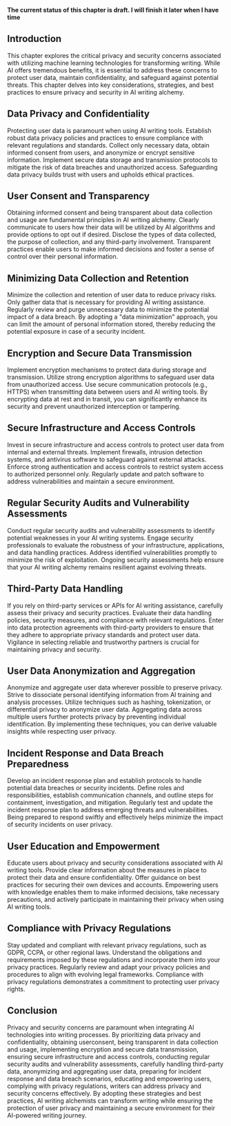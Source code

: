 **The current status of this chapter is draft. I will finish it later when I have time**

Introduction
------------

This chapter explores the critical privacy and security concerns associated with utilizing machine learning technologies for transforming writing. While AI offers tremendous benefits, it is essential to address these concerns to protect user data, maintain confidentiality, and safeguard against potential threats. This chapter delves into key considerations, strategies, and best practices to ensure privacy and security in AI writing alchemy.

Data Privacy and Confidentiality
--------------------------------

Protecting user data is paramount when using AI writing tools. Establish robust data privacy policies and practices to ensure compliance with relevant regulations and standards. Collect only necessary data, obtain informed consent from users, and anonymize or encrypt sensitive information. Implement secure data storage and transmission protocols to mitigate the risk of data breaches and unauthorized access. Safeguarding data privacy builds trust with users and upholds ethical practices.

User Consent and Transparency
-----------------------------

Obtaining informed consent and being transparent about data collection and usage are fundamental principles in AI writing alchemy. Clearly communicate to users how their data will be utilized by AI algorithms and provide options to opt out if desired. Disclose the types of data collected, the purpose of collection, and any third-party involvement. Transparent practices enable users to make informed decisions and foster a sense of control over their personal information.

Minimizing Data Collection and Retention
----------------------------------------

Minimize the collection and retention of user data to reduce privacy risks. Only gather data that is necessary for providing AI writing assistance. Regularly review and purge unnecessary data to minimize the potential impact of a data breach. By adopting a "data minimization" approach, you can limit the amount of personal information stored, thereby reducing the potential exposure in case of a security incident.

Encryption and Secure Data Transmission
---------------------------------------

Implement encryption mechanisms to protect data during storage and transmission. Utilize strong encryption algorithms to safeguard user data from unauthorized access. Use secure communication protocols (e.g., HTTPS) when transmitting data between users and AI writing tools. By encrypting data at rest and in transit, you can significantly enhance its security and prevent unauthorized interception or tampering.

Secure Infrastructure and Access Controls
-----------------------------------------

Invest in secure infrastructure and access controls to protect user data from internal and external threats. Implement firewalls, intrusion detection systems, and antivirus software to safeguard against external attacks. Enforce strong authentication and access controls to restrict system access to authorized personnel only. Regularly update and patch software to address vulnerabilities and maintain a secure environment.

Regular Security Audits and Vulnerability Assessments
-----------------------------------------------------

Conduct regular security audits and vulnerability assessments to identify potential weaknesses in your AI writing systems. Engage security professionals to evaluate the robustness of your infrastructure, applications, and data handling practices. Address identified vulnerabilities promptly to minimize the risk of exploitation. Ongoing security assessments help ensure that your AI writing alchemy remains resilient against evolving threats.

Third-Party Data Handling
-------------------------

If you rely on third-party services or APIs for AI writing assistance, carefully assess their privacy and security practices. Evaluate their data handling policies, security measures, and compliance with relevant regulations. Enter into data protection agreements with third-party providers to ensure that they adhere to appropriate privacy standards and protect user data. Vigilance in selecting reliable and trustworthy partners is crucial for maintaining privacy and security.

User Data Anonymization and Aggregation
---------------------------------------

Anonymize and aggregate user data wherever possible to preserve privacy. Strive to dissociate personal identifying information from AI training and analysis processes. Utilize techniques such as hashing, tokenization, or differential privacy to anonymize user data. Aggregating data across multiple users further protects privacy by preventing individual identification. By implementing these techniques, you can derive valuable insights while respecting user privacy.

Incident Response and Data Breach Preparedness
----------------------------------------------

Develop an incident response plan and establish protocols to handle potential data breaches or security incidents. Define roles and responsibilities, establish communication channels, and outline steps for containment, investigation, and mitigation. Regularly test and update the incident response plan to address emerging threats and vulnerabilities. Being prepared to respond swiftly and effectively helps minimize the impact of security incidents on user privacy.

User Education and Empowerment
------------------------------

Educate users about privacy and security considerations associated with AI writing tools. Provide clear information about the measures in place to protect their data and ensure confidentiality. Offer guidance on best practices for securing their own devices and accounts. Empowering users with knowledge enables them to make informed decisions, take necessary precautions, and actively participate in maintaining their privacy when using AI writing tools.

Compliance with Privacy Regulations
-----------------------------------

Stay updated and compliant with relevant privacy regulations, such as GDPR, CCPA, or other regional laws. Understand the obligations and requirements imposed by these regulations and incorporate them into your privacy practices. Regularly review and adapt your privacy policies and procedures to align with evolving legal frameworks. Compliance with privacy regulations demonstrates a commitment to protecting user privacy rights.

Conclusion
----------

Privacy and security concerns are paramount when integrating AI technologies into writing processes. By prioritizing data privacy and confidentiality, obtaining userconsent, being transparent in data collection and usage, implementing encryption and secure data transmission, ensuring secure infrastructure and access controls, conducting regular security audits and vulnerability assessments, carefully handling third-party data, anonymizing and aggregating user data, preparing for incident response and data breach scenarios, educating and empowering users, complying with privacy regulations, writers can address privacy and security concerns effectively. By adopting these strategies and best practices, AI writing alchemists can transform writing while ensuring the protection of user privacy and maintaining a secure environment for their AI-powered writing journey.

